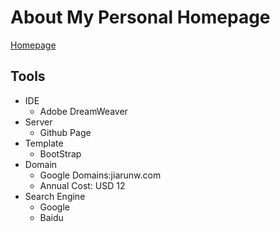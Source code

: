 # About My Personal Homepage
[Homepage](jiarunw.com)
## Tools
* IDE
  * Adobe DreamWeaver
* Server
  * Github Page
* Template
  * BootStrap
* Domain
  * Google Domains:jiarunw.com
  * Annual Cost: USD 12
* Search Engine
  * Google
  * Baidu
